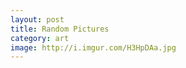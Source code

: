 ```yaml
---
layout: post
title: Random Pictures
category: art
image: http://i.imgur.com/H3HpDAa.jpg
---
```


<div id="plusgallery" data-album-id="fXd18" data-type="imgur"></div>